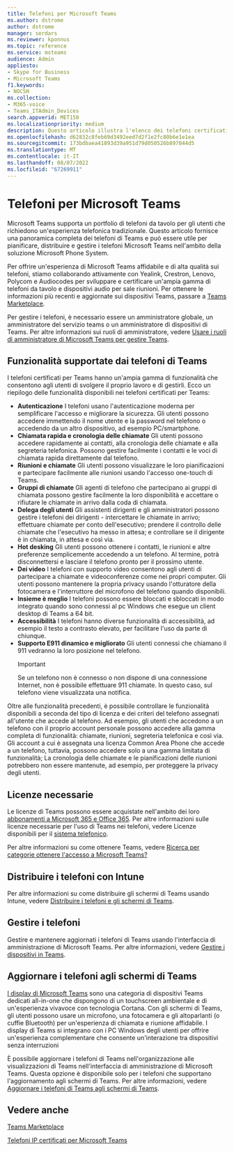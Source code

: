 ```yaml
---
title: Telefoni per Microsoft Teams
ms.author: dstrome
author: dstrome
manager: serdars
ms.reviewer: kponnus
ms.topic: reference
ms.service: msteams
audience: Admin
appliesto:
- Skype for Business
- Microsoft Teams
f1.keywords:
- NOCSH
ms.collection:
- M365-voice
- Teams_ITAdmin_Devices
search.appverid: MET150
ms.localizationpriority: medium
description: Questo articolo illustra l'elenco dei telefoni certificati per Microsoft Teams e le funzionalità supportate nei telefoni certificati per Microsoft Teams.
ms.openlocfilehash: d62832c8feb69d3492eed7d2f1e2fc80b6e1e1ea
ms.sourcegitcommit: 173bdbaea41893d39a951d79d050526b897044d5
ms.translationtype: MT
ms.contentlocale: it-IT
ms.lasthandoff: 08/07/2022
ms.locfileid: "67269911"
---
```

# <a name="phones-for-microsoft-teams"></a>Telefoni per Microsoft Teams

Microsoft Teams supporta un portfolio di telefoni da tavolo per gli utenti che richiedono un'esperienza telefonica tradizionale. Questo articolo fornisce una panoramica completa dei telefoni di Teams e può essere utile per pianificare, distribuire e gestire i telefoni Microsoft Teams nell'ambito della soluzione Microsoft Phone System. 

Per offrire un'esperienza di Microsoft Teams affidabile e di alta qualità sui telefoni, stiamo collaborando attivamente con Yealink, Crestron, Lenovo, Polycom e Audiocodes per sviluppare e certificare un'ampia gamma di telefoni da tavolo e dispositivi audio per sale riunioni. Per ottenere le informazioni più recenti e aggiornate sui dispositivi Teams, passare a [Teams Marketplace](https://office.com/teamsdevices).

Per gestire i telefoni, è necessario essere un amministratore globale, un amministratore del servizio teams o un amministratore di dispositivi di Teams. Per altre informazioni sui ruoli di amministratore, vedere [Usare i ruoli di amministratore di Microsoft Teams per gestire Teams](../using-admin-roles.md).

## <a name="features-supported-by-teams-phones"></a>Funzionalità supportate dai telefoni di Teams

I telefoni certificati per Teams hanno un'ampia gamma di funzionalità che consentono agli utenti di svolgere il proprio lavoro e di gestirli. Ecco un riepilogo delle funzionalità disponibili nei telefoni certificati per Teams:

- **Autenticazione** I telefoni usano l'autenticazione moderna per semplificare l'accesso e migliorare la sicurezza. Gli utenti possono accedere immettendo il nome utente e la password nel telefono o accedendo da un altro dispositivo, ad esempio PC/smartphone.
- **Chiamata rapida e cronologia delle chiamate** Gli utenti possono accedere rapidamente ai contatti, alla cronologia delle chiamate e alla segreteria telefonica. Possono gestire facilmente i contatti e le voci di chiamata rapida direttamente dal telefono.
- **Riunioni e chiamate** Gli utenti possono visualizzare le loro pianificazioni e partecipare facilmente alle riunioni usando l'accesso one-touch di Teams.
- **Gruppi di chiamate** Gli agenti di telefono che partecipano ai gruppi di chiamata possono gestire facilmente la loro disponibilità e accettare o rifiutare le chiamate in arrivo dalla coda di chiamata.
- **Delega degli utenti** Gli assistenti dirigenti e gli amministratori possono gestire i telefoni dei dirigenti - intercettare le chiamate in arrivo; effettuare chiamate per conto dell'esecutivo; prendere il controllo delle chiamate che l'esecutivo ha messo in attesa; e controllare se il dirigente è in chiamata, in attesa e così via.
- **Hot desking** Gli utenti possono ottenere i contatti, le riunioni e altre preferenze semplicemente accedendo a un telefono. Al termine, potrà disconnettersi e lasciare il telefono pronto per il prossimo utente.
- **Dei video** I telefoni con supporto video consentono agli utenti di partecipare a chiamate e videoconferenze come nei propri computer. Gli utenti possono mantenere la propria privacy usando l'otturatore della fotocamera e l'interruttore del microfono del telefono quando disponibili.
- **Insieme è meglio** I telefoni possono essere bloccati e sbloccati in modo integrato quando sono connessi al pc Windows che esegue un client desktop di Teams a 64 bit.
- **Accessibilità** I telefoni hanno diverse funzionalità di accessibilità, ad esempio il testo a contrasto elevato, per facilitare l'uso da parte di chiunque.
- **Supporto E911 dinamico e migliorato** Gli utenti connessi che chiamano il 911 vedranno la loro posizione nel telefono. 
    > [!IMPORTANT]
    > Se un telefono non è connesso o non dispone di una connessione Internet, non è possibile effettuare 911 chiamate. In questo caso, sul telefono viene visualizzata una notifica.

Oltre alle funzionalità precedenti, è possibile controllare le funzionalità disponibili a seconda del tipo di licenza e dei criteri del telefono assegnati all'utente che accede al telefono. Ad esempio, gli utenti che accedono a un telefono con il proprio account personale possono accedere alla gamma completa di funzionalità: chiamate, riunioni, segreteria telefonica e così via. Gli account a cui è assegnata una licenza Common Area Phone che accede a un telefono, tuttavia, possono accedere solo a una gamma limitata di funzionalità; La cronologia delle chiamate e le pianificazioni delle riunioni potrebbero non essere mantenute, ad esempio, per proteggere la privacy degli utenti.

## <a name="required-licenses"></a>Licenze necessarie

Le licenze di Teams possono essere acquistate nell'ambito dei loro [abbonamenti a Microsoft 365 e Office 365](/office365/servicedescriptions/teams-service-description). Per altre informazioni sulle licenze necessarie per l'uso di Teams nei telefoni, vedere Licenze disponibili per il [sistema telefonico](https://products.office.com/microsoft-teams/voice-calling).

Per altre informazioni su come ottenere Teams, vedere [Ricerca per categorie ottenere l'accesso a Microsoft Teams?](https://support.office.com/article/fc7f1634-abd3-4f26-a597-9df16e4ca65b)

## <a name="deploy-your-phones-using-intune"></a>Distribuire i telefoni con Intune

Per altre informazioni su come distribuire gli schermi di Teams usando Intune, vedere [Distribuire i telefoni e gli schermi di Teams](phones-displays-deploy.md).

## <a name="manage-your-phones"></a>Gestire i telefoni

Gestire e mantenere aggiornati i telefoni di Teams usando l'interfaccia di amministrazione di Microsoft Teams. Per altre informazioni, vedere [Gestire i dispositivi in Teams](device-management.md).

## <a name="upgrade-your-phones-to-teams-displays"></a>Aggiornare i telefoni agli schermi di Teams

[I display di Microsoft Teams](teams-displays.md) sono una categoria di dispositivi Teams dedicati all-in-one che dispongono di un touchscreen ambientale e di un'esperienza vivavoce con tecnologia Cortana. Con gli schermi di Teams, gli utenti possono usare un microfono, una fotocamera e gli altoparlanti (o cuffie Bluetooth) per un'esperienza di chiamata e riunione affidabile. I display di Teams si integrano con i PC Windows degli utenti per offrire un'esperienza complementare che consente un'interazione tra dispositivi senza interruzioni

È possibile aggiornare i telefoni di Teams nell'organizzazione alle visualizzazioni di Teams nell'interfaccia di amministrazione di Microsoft Teams. Questa opzione è disponibile solo per i telefoni che supportano l'aggiornamento agli schermi di Teams. Per altre informazioni, vedere [Aggiornare i telefoni di Teams agli schermi di Teams](upgrade-phones-to-displays.md).

## <a name="see-also"></a>Vedere anche

[Teams Marketplace](https://office.com/teamsdevices)

[Telefoni IP certificati per Microsoft Teams](teams-ip-phones.md)